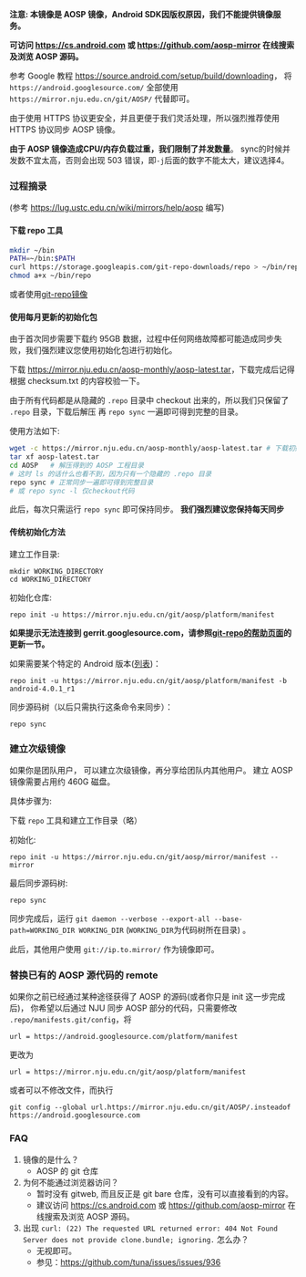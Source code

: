 **注意: 本镜像是 AOSP 镜像，Android SDK因版权原因，我们不能提供镜像服务。**

**可访问 <https://cs.android.com> 或 <https://github.com/aosp-mirror> 在线搜索及浏览 AOSP 源码。**

参考 Google 教程 <https://source.android.com/setup/build/downloading>， 将 `https://android.googlesource.com/`
全部使用 `https://mirror.nju.edu.cn/git/AOSP/` 代替即可。

由于使用 HTTPS 协议更安全，并且更便于我们灵活处理，所以强烈推荐使用 HTTPS 协议同步 AOSP 镜像。

**由于 AOSP 镜像造成CPU/内存负载过重，我们限制了并发数量**。 sync的时候并发数不宜太高，否则会出现 503 错误，即`-j`后面的数字不能太大，建议选择4。
<!--请尽量选择流量较小时错峰同步。-->

### 过程摘录

(参考 <https://lug.ustc.edu.cn/wiki/mirrors/help/aosp> 编写)

#### 下载 repo 工具

```bash
mkdir ~/bin
PATH=~/bin:$PATH
curl https://storage.googleapis.com/git-repo-downloads/repo > ~/bin/repo
chmod a+x ~/bin/repo
```

或者使用[git-repo镜像](https://mirror.nju.edu.cn/help/git-repo/)

#### 使用每月更新的初始化包

由于首次同步需要下载约 95GB 数据，过程中任何网络故障都可能造成同步失败，我们强烈建议您使用初始化包进行初始化。

下载 <https://mirror.nju.edu.cn/aosp-monthly/aosp-latest.tar>，下载完成后记得根据 checksum.txt 的内容校验一下。

由于所有代码都是从隐藏的 `.repo` 目录中 checkout 出来的，所以我们只保留了 `.repo` 目录，下载后解压 再 `repo sync` 一遍即可得到完整的目录。

使用方法如下:

```bash
wget -c https://mirror.nju.edu.cn/aosp-monthly/aosp-latest.tar # 下载初始化包
tar xf aosp-latest.tar
cd AOSP   # 解压得到的 AOSP 工程目录
# 这时 ls 的话什么也看不到，因为只有一个隐藏的 .repo 目录
repo sync # 正常同步一遍即可得到完整目录
# 或 repo sync -l 仅checkout代码
```

此后，每次只需运行 `repo sync` 即可保持同步。
**我们强烈建议您保持每天同步**

#### 传统初始化方法

建立工作目录:

```
mkdir WORKING_DIRECTORY
cd WORKING_DIRECTORY
```

初始化仓库:

```
repo init -u https://mirror.nju.edu.cn/git/aosp/platform/manifest
```

**如果提示无法连接到 gerrit.googlesource.com，请参照[git-repo的帮助页面](/help/git-repo)的更新一节。**

如果需要某个特定的 Android 版本([列表](https://source.android.com/setup/start/build-numbers#source-code-tags-and-builds))：

```
repo init -u https://mirror.nju.edu.cn/git/aosp/platform/manifest -b android-4.0.1_r1
```

同步源码树（以后只需执行这条命令来同步）：

```
repo sync
```

### 建立次级镜像

<!--由于 AOSP 镜像需求量巨大，且 Git 服务占资源较多，NJU 服务器因 AOSP 产生的负载已经占主要部分。-->
如果你是团队用户， 可以建立次级镜像，再分享给团队内其他用户。 建立 AOSP 镜像需要占用约 460G 磁盘。

具体步骤为:

下载 `repo` 工具和建立工作目录（略）

初始化:

```
repo init -u https://mirror.nju.edu.cn/git/aosp/mirror/manifest --mirror
```

最后同步源码树:

```
repo sync
```

同步完成后，运行 `git daemon --verbose --export-all --base-path=WORKING_DIR WORKING_DIR` (`WORKING_DIR`为代码树所在目录) 。

此后，其他用户使用 `git://ip.to.mirror/` 作为镜像即可。

### 替换已有的 AOSP 源代码的 remote

如果你之前已经通过某种途径获得了 AOSP 的源码(或者你只是 init 这一步完成后)， 你希望以后通过 NJU 同步 AOSP 部分的代码，只需要修改 `.repo/manifests.git/config`，将

```
url = https://android.googlesource.com/platform/manifest
```

更改为

```
url = https://mirror.nju.edu.cn/git/aosp/platform/manifest
```

或者可以不修改文件，而执行

```
git config --global url.https://mirror.nju.edu.cn/git/AOSP/.insteadof https://android.googlesource.com
```

### FAQ

1. 镜像的是什么？
    - AOSP 的 git 仓库
2. 为何不能通过浏览器访问？
    - 暂时没有 gitweb, 而且反正是 git bare 仓库，没有可以直接看到的内容。
    - 建议访问 <https://cs.android.com> 或 <https://github.com/aosp-mirror> 在线搜索及浏览 AOSP 源码。
3. 出现 `curl: (22) The requested URL returned error: 404 Not Found Server does not provide clone.bundle; ignoring.` 怎么办？
    - 无视即可。
    - 参见：<https://github.com/tuna/issues/issues/936>